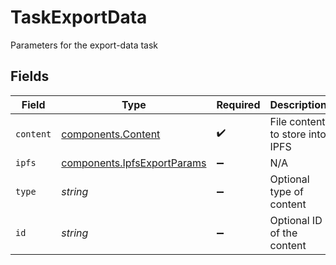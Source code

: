 # TaskExportData

Parameters for the export-data task


## Fields

| Field                                                                      | Type                                                                       | Required                                                                   | Description                                                                |
| -------------------------------------------------------------------------- | -------------------------------------------------------------------------- | -------------------------------------------------------------------------- | -------------------------------------------------------------------------- |
| `content`                                                                  | [components.Content](../../models/components/content.md)                   | :heavy_check_mark:                                                         | File content to store into IPFS                                            |
| `ipfs`                                                                     | [components.IpfsExportParams](../../models/components/ipfsexportparams.md) | :heavy_minus_sign:                                                         | N/A                                                                        |
| `type`                                                                     | *string*                                                                   | :heavy_minus_sign:                                                         | Optional type of content                                                   |
| `id`                                                                       | *string*                                                                   | :heavy_minus_sign:                                                         | Optional ID of the content                                                 |